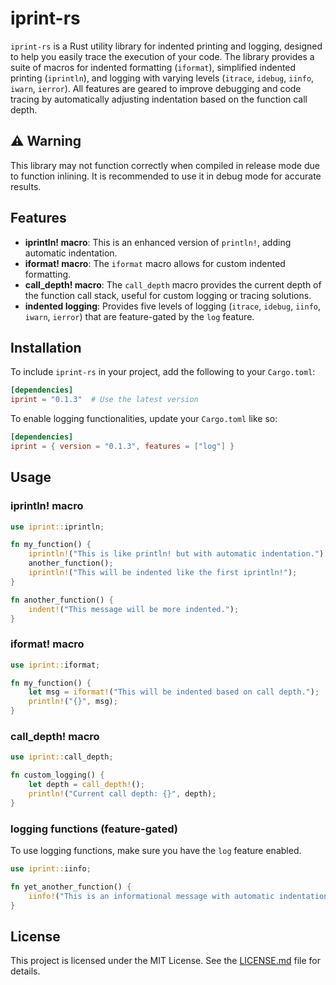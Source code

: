 # iprint-rs

`iprint-rs` is a Rust utility library for indented printing and logging, designed to help you easily trace the execution of your code. The library provides a suite of macros for indented formatting (`iformat`), simplified indented printing (`iprintln`), and logging with varying levels (`itrace`, `idebug`, `iinfo`, `iwarn`, `ierror`). All features are geared to improve debugging and code tracing by automatically adjusting indentation based on the function call depth.

## ⚠️ Warning

This library may not function correctly when compiled in release mode due to function inlining. It is recommended to use it in debug mode for accurate results.


## Features

- **iprintln! macro**: This is an enhanced version of `println!`, adding automatic indentation.
- **iformat! macro**: The `iformat` macro allows for custom indented formatting.
- **call_depth! macro**: The `call_depth` macro provides the current depth of the function call stack, useful for custom logging or tracing solutions.
- **indented logging**: Provides five levels of logging (`itrace`, `idebug`, `iinfo`, `iwarn`, `ierror`) that are feature-gated by the `log` feature.

## Installation

To include `iprint-rs` in your project, add the following to your `Cargo.toml`:

```toml
[dependencies]
iprint = "0.1.3"  # Use the latest version
```

To enable logging functionalities, update your `Cargo.toml` like so:

```toml
[dependencies]
iprint = { version = "0.1.3", features = ["log"] }
```

## Usage

### iprintln! macro

```rust
use iprint::iprintln;

fn my_function() {
    iprintln!("This is like println! but with automatic indentation.");
    another_function();
    iprintln!("This will be indented like the first iprintln!");
}

fn another_function() {
    indent!("This message will be more indented.");
}
```

### iformat! macro

```rust
use iprint::iformat;

fn my_function() {
    let msg = iformat!("This will be indented based on call depth.");
    println!("{}", msg);
}
```

### call_depth! macro

```rust
use iprint::call_depth;

fn custom_logging() {
    let depth = call_depth!();
    println!("Current call depth: {}", depth);
}
```

### logging functions (feature-gated)

To use logging functions, make sure you have the `log` feature enabled.

```rust
use iprint::iinfo;

fn yet_another_function() {
    iinfo!("This is an informational message with automatic indentation.");
}
```

## License

This project is licensed under the MIT License. See the [LICENSE.md](LICENSE.md) file for details.
